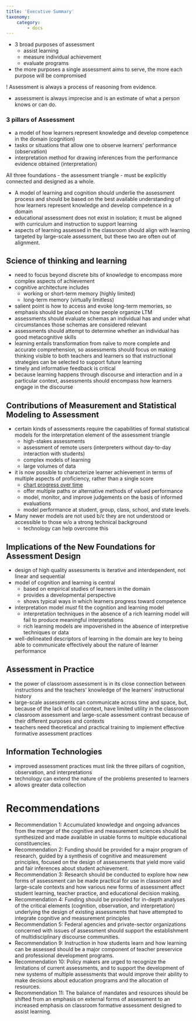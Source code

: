 ```yaml
---
title: 'Executive Summary'
taxonomy:
    category:
        - docs
---
```


- 3 broad purposes of assessment
  - assist learning
  - measure individual achievement
  - evaluate programs
- the more purposes a single assessment aims to serve, the more each purpose will be compromised

! Assessment is always a process of reasoning from evidence.

- assessment is always imprecise and is an estimate of what a person knows or can do.

### 3 pillars of Assessment
- a model of how learners represent knowledge and develop competence in the domain (cognition)
- tasks or situations that allow one to observe learners' performance (observation)
- interpretation method for drawing inferences from the performance evidence obtained (interpretation)

All three foundations - the assessment triangle - must be explicitly connected and designed as a whole.

- A model of learning and cognition should underlie the assessment process and should be based on the best available understanding of how learners represent knowledge and develop competence in a domain
- educational assessment does not exist in isolation; it must be aligned with curriculum and instruction to support learning
- aspects of learning assessed in the classroom should align with learning targeted by large-scale assessment, but these two are often out of alignment.

## Science of thinking and learning
- need to focus beyond discrete bits of knowledge to encompass more complex aspects of achievement
- cognitive architecture includes
  - working or short-term memory (highly limited)
  - long-term memory (virtually limitless)
- salient point is how to access and evoke long-term memories, so emphasis should be placed on how people organize LTM
- assessments should evaluate schemas an individual has and under what circumstances those schemas are considered relevant
- assessments should attempt to determine whether an individual has good metacognitive skills
- learning entails transformation from naïve to more complete and accurate comprehension, so assessments should focus on making thinking visible to both teachers and learners so that instructional strategies can be selected to support future learning
- timely and informative feedback is critical
- because learning happens through discourse and interaction and in a particular context, assessments should encompass how learners engage in the discourse

## Contributions of Measurement and Statistical Modeling to Assessment
- certain kinds of assessments require the capabilities of formal statistical models for the interpretation element of the assessment triangle
  - high-stakes assessments
  - assessment of remote users (interpreters without day-to-day interaction with students)
  - complex models of learning
  - large volumes of data
- it is now possible to characterize learner achievement in terms of multiple aspects of proficiency, rather than a single score
  - [chart progress over time](https://www.mindfulmeasurement.com/blog/a-shift-in-measurement-mindset)
  - offer multiple paths or alternative methods of valued performance
  - model, monitor, and improve judgements on the basis of informed evaluations
  - model performance at student, group, class, school, and state levels.
- Many newer models are not used b/c they are not understood or accessible to those w/o a strong technical background
  - technology can help overcome this

## Implications of the New Foundations for Assessment Design
- design of high quality assessments is iterative and interdependent, not linear and sequential
- model of cognition and learning is central
  - based on empirical studies of learners in the domain
  - provides a developmental perspective
  - shows typical ways in which learners progress toward competence
- interpretation model *must* fit the cognition and learning model
  - interpretation techniques in the absence of a rich learning model will fail to produce meaningful interpretations
  - rich learning models are impoverished in the absence of interpretive techniques or data
- well-delineated descriptors of learning in the domain are key to being able to communicate effectively about the nature of learner performance

## Assessment in Practice
- the power of classroom assessment is in its close connection between instructions and the teachers' knowledge of the learners' instructional history
- large-scale assessments can communicate across time and space, but, because of the lack of local context, have limited utility in the classroom
- classroom assessment and large-scale assessment contrast because of their different purposes and contexts
- teachers need theoretical and practical training to implement effective formative assessment practices

## Information Technologies
- improved assessment practices must link the three pillars of cognition, observation, and interpretations
- technology can extend the nature of the problems presented to learners
- allows greater data collection

# Recommendations
- Recommendation 1: Accumulated knowledge and ongoing advances from the merger of the cognitive and measurement sciences should be synthesized and made available in usable forms to multiple educational constituencies.
- Recommendation 2: Funding should be provided for a major program of research, guided by a synthesis of cognitive and measurement principles, focused on the design of assessments that yield more valid and fair inferences about student achievement.
- Recommendation 3: Research should be conducted to explore how new forms of assessment can be made practical for use in classroom and large-scale contexts and how various new forms of assessment affect student learning, teacher practice, and educational decision making.
- Recommendation 4: Funding should be provided for in-depth analyses of the critical elements (cognition, observation, and interpretation) underlying the design of existing assessments that have attempted to integrate cognitive and measurement principles
- Recommendation 5: Federal agencies and private-sector organizations concerned with issues of assessment should support the establishment of multidisciplinary discourse communities.
- Recommendation 9: Instruction in how students learn and how learning can be assessed should be a major component of teacher preservice and professional development programs.
- Recommendation 10: Policy makers are urged to recognize the limitations of current assessments, and to support the development of new systems of multiple assessments that would improve their ability to make decisions about education programs and the allocation of resources.
- Recommendation 11: The balance of mandates and resources should be shifted from an emphasis on external forms of assessment to an increased emphasis on classroom formative assessment designed to assist learning.
